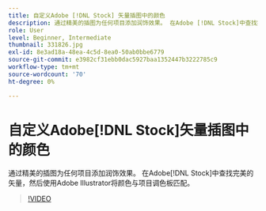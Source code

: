 ```yaml
---
title: 自定义Adobe [!DNL Stock] 矢量插图中的颜色
description: 通过精美的插图为任何项目添加润饰效果。 在Adobe [!DNL Stock]中查找完美的矢量，然后使用Adobe Illustrator将颜色与项目调色板匹配
role: User
level: Beginner, Intermediate
thumbnail: 331826.jpg
exl-id: 8e3ad18a-48ea-4c5d-8ea0-50ab0bbe6779
source-git-commit: e3982cf31ebb0dac5927baa1352447b3222785c9
workflow-type: tm+mt
source-wordcount: '70'
ht-degree: 0%

---
```


# 自定义Adobe[!DNL Stock]矢量插图中的颜色

通过精美的插图为任何项目添加润饰效果。 在Adobe[!DNL Stock]中查找完美的矢量，然后使用Adobe Illustrator将颜色与项目调色板匹配。

>[!VIDEO](https://video.tv.adobe.com/v/331826?hidetitle=true)
